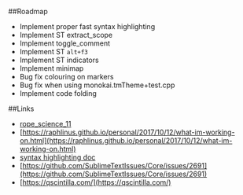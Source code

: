 ##Roadmap

- Implement proper fast syntax highlighting
- Implement ST extract_scope
- Implement toggle_comment
- Implement ST `alt+f3`
- Implement ST indicators
- Implement minimap
- Bug fix colouring on markers
- Bug fix when using monokai.tmTheme+test.cpp
- Implement code folding

##Links

- [rope_science_11](https://github.com/xi-editor/xi-editor/blob/master/docs/docs/rope_science_11.md)
- [https://raphlinus.github.io/personal/2017/10/12/what-im-working-on.html](https://raphlinus.github.io/personal/2017/10/12/what-im-working-on.html)
- [syntax highlighting doc](https://docs.google.com/presentation/d/1enR5VYtZoQtxJCjq2h8oeUwGYmyheBDLhi6gaiOr8Lg/edit)
- [https://github.com/SublimeTextIssues/Core/issues/2691](https://github.com/SublimeTextIssues/Core/issues/2691)
- [https://qscintilla.com/](https://qscintilla.com/)
